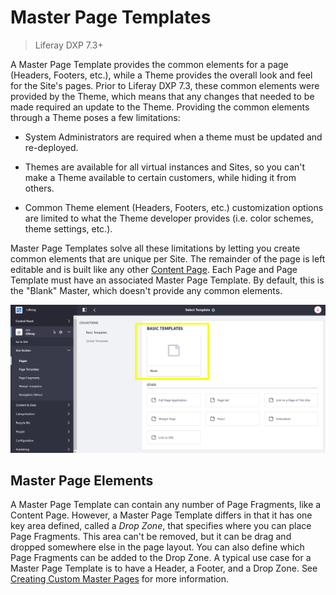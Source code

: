 # Master Page Templates

> Liferay DXP 7.3+

<!-- Feedback on this introductory session: It's resistant to skimming because of its length and how the information is structured/presented. Here's some suggestions, and you may have already guessed that one of those suggestions is...a table. One principle I consider as I reviewed this is that it feels like we're defining MPT's in the shadow of themes. When, I think if this article is primarily about MPT's - we should describe it standalone in its entirety and then provide the helpful contrast w/ Themes. If MPT's are "the future" then let's present them well, and only secondarily talk about how they relate to Themes.

# Title
(Intro)
Master Page Templates are used to do X (provide consistent styling for a page's headers / footers / etc [what's the etc?]). MPT's can be created and scoped to a site, provide extensive access to look and feel customization options, and do not require the deployment of a plugin in order to update a site's look and feel.

![A typical use case for a Master Page Template has a Header, a Drop Zone, and a Footer.](./master-pages/images/02.png)

## Building Master Page Templates

Building a Master Page Template is very similar to the process of creating a Content Page. A Master Page Template can contain any number of Page Fragments, like a Content Page. However, a Master Page Template differs in that it has one key area defined, called a *Drop Zone*, that specifies where you can place Page Fragments. This area can't be removed, but it can be drag and dropped somewhere else in the page layout. You can also define which Page Fragments can be added to the Drop Zone. A typical use case for a Master Page Template is to have a Header, a Footer, and a Drop Zone. See [Creating Custom Master Pages](./creating-a-master-page-template.md) for more information.

## Master Page Templates and Themes

Themes are still available in 7.3+ and they differ from MBT's in the following crucial ways:

| Capability | MBT | Theme |
| --- | --- | --- |
| Requires Plugin Deployment to update changes |  | x |
| Something you can only do with a theme |  | x |
| Something you can only do with a MBT | x |  |

-->

A Master Page Template provides the common elements for a page (Headers, Footers, etc.), while a Theme provides the overall look and feel for the Site's pages. Prior to Liferay DXP 7.3, these common elements were provided by the Theme, which means that any changes that needed to be made required an update to the Theme. Providing the common elements through a Theme poses a few limitations:

* System Administrators are required when a theme must be updated and re-deployed.

* Themes are available for all virtual instances and Sites, so you can't make a Theme available to certain customers, while hiding it from others.

* Common Theme element (Headers, Footers, etc.) customization options are limited to what the Theme developer provides (i.e. color schemes, theme settings, etc.).

Master Page Templates solve all these limitations by letting you create common elements that are unique per Site. The remainder of the page is left editable and is built like any other [Content Page](./04-building-content-pages.md). Each Page and Page Template must have an associated Master Page Template. By default, this is the "Blank" Master, which doesn't provide any common elements.

<!-- The highlighted portion of this screenshot looks...messy? -->

![The Blank Master Page Template is the default for Pages, and Page Templates.](./master-pages/images/01.png)

<!-- I'd remove this note because while it is a difference, it's a relatively subtle and obvious difference from how the UI appeared in the past.

```note::
   In Liferay DXP 7.3+, Page Templates and Display Page Templates have been moved out of "Pages" and into their own separate application called "Page Templates" under "Site Builder".
```
-->

## Master Page Elements

A Master Page Template can contain any number of Page Fragments, like a Content Page. However, a Master Page Template differs in that it has one key area defined, called a *Drop Zone*, that specifies where you can place Page Fragments. This area can't be removed, but it can be drag and dropped somewhere else in the page layout. You can also define which Page Fragments can be added to the Drop Zone. A typical use case for a Master Page Template is to have a Header, a Footer, and a Drop Zone. See [Creating Custom Master Pages](./creating-a-master-page-template.md) for more information.
